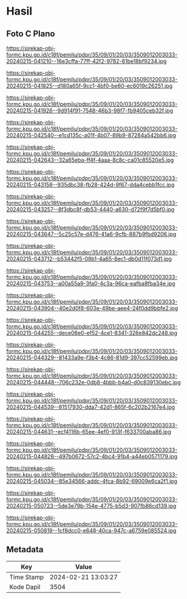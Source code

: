 # Hasil

## Foto C Plano

https://sirekap-obj-formc.kpu.go.id/c18f/pemilu/pdpr/35/09/01/20/03/3509012003033-20240215-041210--16e3cffa-77ff-42f2-9782-81be18bf9234.jpg

https://sirekap-obj-formc.kpu.go.id/c18f/pemilu/pdpr/35/09/01/20/03/3509012003033-20240215-041825--d180a65f-9cc1-4bf0-be60-ec6019c26251.jpg

https://sirekap-obj-formc.kpu.go.id/c18f/pemilu/pdpr/35/09/01/20/03/3509012003033-20240215-041926--9d914f91-7548-46b3-98f7-fb9405ceb32f.jpg

https://sirekap-obj-formc.kpu.go.id/c18f/pemilu/pdpr/35/09/01/20/03/3509012003033-20240215-042540--e1cd135c-a01f-4b07-89b9-87284a542bb6.jpg

https://sirekap-obj-formc.kpu.go.id/c18f/pemilu/pdpr/35/09/01/20/03/3509012003033-20240215-042643--32a65eba-ff4f-4aaa-8c8c-ca01c85520e5.jpg

https://sirekap-obj-formc.kpu.go.id/c18f/pemilu/pdpr/35/09/01/20/03/3509012003033-20240215-043158--935dbc38-fb28-424d-9f67-dda4cebb1fcc.jpg

https://sirekap-obj-formc.kpu.go.id/c18f/pemilu/pdpr/35/09/01/20/03/3509012003033-20240215-043257--8f3dbc8f-db53-4440-a630-d72f9f7d5bf0.jpg

https://sirekap-obj-formc.kpu.go.id/c18f/pemilu/pdpr/35/09/01/20/03/3509012003033-20240215-043647--5c25c57e-d476-41a6-9cfb-887b9fbd9206.jpg

https://sirekap-obj-formc.kpu.go.id/c18f/pemilu/pdpr/35/09/01/20/03/3509012003033-20240215-043712--b53442f5-09b1-4a65-8ec1-db0d11f073d1.jpg

https://sirekap-obj-formc.kpu.go.id/c18f/pemilu/pdpr/35/09/01/20/03/3509012003033-20240215-043753--a00a55a9-3fa0-4c3a-96ca-eafba8fba34e.jpg

https://sirekap-obj-formc.kpu.go.id/c18f/pemilu/pdpr/35/09/01/20/03/3509012003033-20240215-043904--40e2d0f8-603e-49be-aee4-24f0dd9bbfe2.jpg

https://sirekap-obj-formc.kpu.go.id/c18f/pemilu/pdpr/35/09/01/20/03/3509012003033-20240215-044255--dece06e0-ef52-4ce1-8341-326e842dc248.jpg

https://sirekap-obj-formc.kpu.go.id/c18f/pemilu/pdpr/35/09/01/20/03/3509012003033-20240215-044329--81433a9e-f3b4-4c86-81d9-397cc52599eb.jpg

https://sirekap-obj-formc.kpu.go.id/c18f/pemilu/pdpr/35/09/01/20/03/3509012003033-20240215-044448--706c232e-0db8-4bbb-b4a0-d0c839130ebc.jpg

https://sirekap-obj-formc.kpu.go.id/c18f/pemilu/pdpr/35/09/01/20/03/3509012003033-20240215-044539--81517930-dda7-42d1-865f-6c202b2167e4.jpg

https://sirekap-obj-formc.kpu.go.id/c18f/pemilu/pdpr/35/09/01/20/03/3509012003033-20240215-044631--ecf4116b-65ee-4ef0-913f-f633700aba86.jpg

https://sirekap-obj-formc.kpu.go.id/c18f/pemilu/pdpr/35/09/01/20/03/3509012003033-20240215-044828--497b0672-57c2-4bc4-91b4-a44eb0571179.jpg

https://sirekap-obj-formc.kpu.go.id/c18f/pemilu/pdpr/35/09/01/20/03/3509012003033-20240215-045034--85e34566-addc-4fca-8b92-69009e6ca2f1.jpg

https://sirekap-obj-formc.kpu.go.id/c18f/pemilu/pdpr/35/09/01/20/03/3509012003033-20240215-050723--5de3e79b-154e-4775-b5d3-907fb86cd139.jpg

https://sirekap-obj-formc.kpu.go.id/c18f/pemilu/pdpr/35/09/01/20/03/3509012003033-20240215-050819--1cf8dcc0-e648-40ca-947c-a6759e085524.jpg


## Metadata

| Key        | Value               |
| ---------- | ------------------- |
| Time Stamp | 2024-02-21 13:03:27 |
| Kode Dapil | 3504                |



